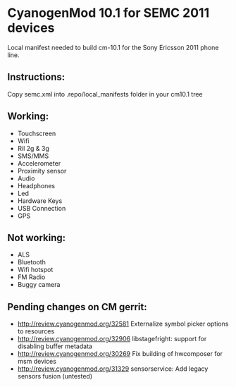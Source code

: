 CyanogenMod 10.1 for SEMC 2011 devices
===============

Local manifest needed to build cm-10.1 for the Sony Ericsson 2011 phone line.

Instructions:
-------------

Copy semc.xml into .repo/local_manifests folder in your cm10.1 tree

Working:
-------------
* Touchscreen
* Wifi
* Ril 2g & 3g
* SMS/MMS
* Accelerometer
* Proximity sensor
* Audio
* Headphones
* Led
* Hardware Keys
* USB Connection
* GPS

Not working:
-------------
* ALS
* Bluetooth
* Wifi hotspot
* FM Radio
* Buggy camera


Pending changes on CM gerrit:
-------------
* http://review.cyanogenmod.org/32581 Externalize symbol picker options to resources
* http://review.cyanogenmod.org/32906 libstagefright: support for disabling buffer metadata
* http://review.cyanogenmod.org/30269 Fix building of hwcomposer for msm devices
* http://review.cyanogenmod.org/31329 sensorservice: Add legacy sensors fusion (untested)
